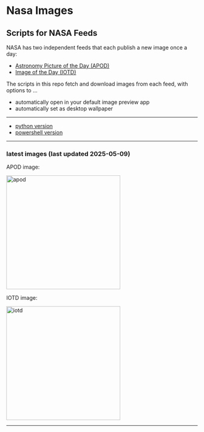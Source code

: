 # Nasa Images

## Scripts for NASA Feeds

NASA has two independent feeds that each publish a new image once a day:

- [Astronomy Picture of the Day (APOD)](https://apod.nasa.gov/apod/)
- [Image of the Day (IOTD)](https://www.nasa.gov/image-of-the-day/)

The scripts in this repo fetch and download images from each feed, with options to ...

- automatically open in your default image preview app
- automatically set as desktop wallpaper

---

- [python version](./python/README.md)
- [powershell version](./powershell/README.md)

---

### latest images (last updated 2025-05-09)

APOD image:

<a href="https://apod.nasa.gov/apod/image/2505/BLlac_NasaGarcia_4580.jpg"><img alt="apod" src="https://apod.nasa.gov/apod/image/2505/BLlac_NasaGarcia_4580.jpg" height="300" /></a>

IOTD image:

<a href="https://www.nasa.gov/wp-content/uploads/2025/05/54492396655-c6ba83df1d-o-1.jpg"><img alt="iotd" src="https://www.nasa.gov/wp-content/uploads/2025/05/54492396655-c6ba83df1d-o-1.jpg" height="300" /></a>

---
